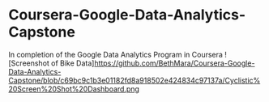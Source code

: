 # Coursera-Google-Data-Analytics-Capstone
In completion of the Google Data Analytics Program in Coursera
![Screenshot of Bike Data]https://github.com/BethMara/Coursera-Google-Data-Analytics-Capstone/blob/c69bc9c1b3e01182fd8a918502e424834c97137a/Cyclistic%20Screen%20Shot%20Dashboard.png
